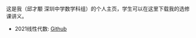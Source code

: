 这是我（邱才颙 深圳中学数学科组）的个人主页，学生可以在这里下载我的选修课讲义。

* 2021线性代数: [Github](qiuszms.github.io/2021%20Linear%20Algebra.pdf)
